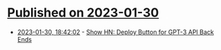 # [Published on 2023-01-30](index.md)

* [2023-01-30, 18:42:02](https://news.ycombinator.com/item?id=34584416) - [Show HN: Deploy Button for GPT-3 API Back Ends](https://www.steamship.com/build/prompt-apis)
